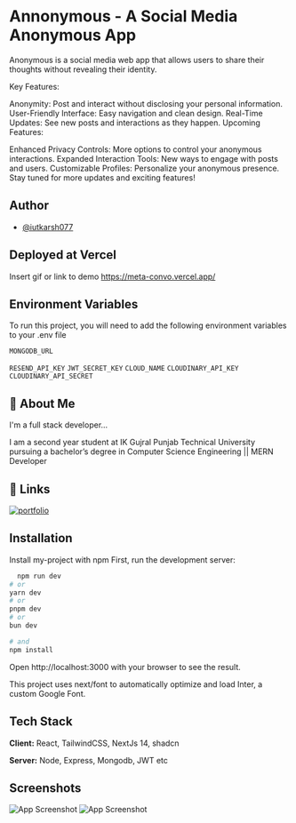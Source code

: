 
# Annonymous - A Social Media Anonymous App

Anonymous is a social media web app that allows users to share their thoughts without revealing their identity.

Key Features:

Anonymity: Post and interact without disclosing your personal information.
User-Friendly Interface: Easy navigation and clean design.
Real-Time Updates: See new posts and interactions as they happen.
Upcoming Features:

Enhanced Privacy Controls: More options to control your anonymous interactions.
Expanded Interaction Tools: New ways to engage with posts and users.
Customizable Profiles: Personalize your anonymous presence.
Stay tuned for more updates and exciting features!




## Author

- [@iutkarsh077](https://github.com/iutkarsh077)


## Deployed at Vercel

Insert gif or link to demo
https://meta-convo.vercel.app/
## Environment Variables

To run this project, you will need to add the following environment variables to your .env file

`MONGODB_URL`

`RESEND_API_KEY`
`JWT_SECRET_KEY`
`CLOUD_NAME`
`CLOUDINARY_API_KEY`
`CLOUDINARY_API_SECRET`

## 🚀 About Me
I'm a full stack developer...

I am a second year student at IK Gujral Punjab Technical University pursuing a bachelor’s degree in Computer Science Engineering || MERN Developer
## 🔗 Links
[![portfolio](https://img.shields.io/badge/my_portfolio-000?style=for-the-badge&logo=ko-fi&logoColor=white)](https://iutkarsh077.github.io/Portfolio/)


## Installation

Install my-project with npm
First, run the development server:
```bash
  npm run dev
# or
yarn dev
# or
pnpm dev
# or
bun dev

# and
npm install
```

Open http://localhost:3000 with your browser to see the result.

This project uses next/font to automatically optimize and load Inter, a custom Google Font.
    
## Tech Stack

**Client:** React, TailwindCSS, NextJs 14, shadcn

**Server:** Node, Express, Mongodb, JWT etc


## Screenshots

![App Screenshot](https://i.postimg.cc/bYW9fX4d/anon-homepage.png)
![App Screenshot](https://i.postimg.cc/hjqBm2GK/post-page.png)



